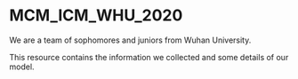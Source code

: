 # MCM_ICM_WHU_2020
We are a team of sophomores and juniors from Wuhan University.

This resource contains the information we collected and some details of our model.